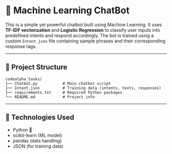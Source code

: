 
# 🤖 Machine Learning ChatBot

This is a simple yet powerful chatbot built using Machine Learning. It uses **TF-IDF vectorization** and **Logistic Regression** to classify user inputs into predefined intents and respond accordingly. The bot is trained using a custom `Intent.json` file containing sample phrases and their corresponding response tags.

---

## 📂 Project Structure

```
codealpha_tasks/
├── Chatbot.py           # Main chatbot script
├── Intent.json          # Training data (intents, texts, responses)
├── requirements.txt     # Required Python packages
└── README.md            # Project info
```

---

## 🧠 Technologies Used

- Python 🐍
- scikit-learn (ML model)
- pandas (data handling)
- JSON (for training data)

